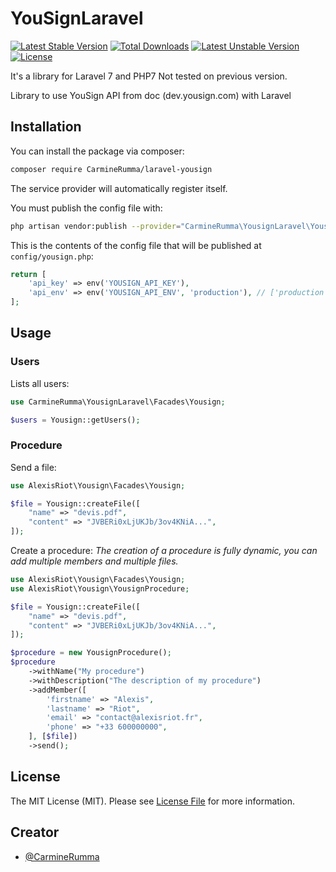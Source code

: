 # YouSignLaravel

[![Latest Stable Version](https://poser.pugx.org/carminerumma/yousign-laravel/v/stable)](https://packagist.org/packages/carminerumma/yousign-laravel)
[![Total Downloads](https://poser.pugx.org/carminerumma/yousign-laravel/downloads)](https://packagist.org/packages/carminerumma/yousign-laravel)
[![Latest Unstable Version](https://poser.pugx.org/carminerumma/yousign-laravel/v/unstable)](https://packagist.org/packages/carminerumma/yousign-laravel)
[![License](https://poser.pugx.org/carminerumma/yousign-laravel/license)](https://packagist.org/packages/carminerumma/yousign-laravel)

It's a library for Laravel 7 and PHP7
Not tested on previous version.

Library to use YouSign API from doc (dev.yousign.com) with Laravel

## Installation

You can install the package via composer:

```bash
composer require CarmineRumma/laravel-yousign
```

The service provider will automatically register itself.

You must publish the config file with:
```bash
php artisan vendor:publish --provider="CarmineRumma\YousignLaravel\YousignServiceProvider" --tag="config"
```

This is the contents of the config file that will be published at `config/yousign.php`:

```php
return [
    'api_key' => env('YOUSIGN_API_KEY'),
    'api_env' => env('YOUSIGN_API_ENV', 'production'), // ['production', 'staging']
];
```

## Usage

### Users

Lists all users:
```php
use CarmineRumma\YousignLaravel\Facades\Yousign;

$users = Yousign::getUsers();
```

### Procedure

Send a file:
```php
use AlexisRiot\Yousign\Facades\Yousign;

$file = Yousign::createFile([
    "name" => "devis.pdf",
    "content" => "JVBERi0xLjUKJb/3ov4KNiA...",
]);
```

Create a procedure:
_The creation of a procedure is fully dynamic, you can add multiple members and multiple files._
```php
use AlexisRiot\Yousign\Facades\Yousign;
use AlexisRiot\Yousign\YousignProcedure;

$file = Yousign::createFile([
    "name" => "devis.pdf",
    "content" => "JVBERi0xLjUKJb/3ov4KNiA...",
]);

$procedure = new YousignProcedure();
$procedure
    ->withName("My procedure")
    ->withDescription("The description of my procedure")
    ->addMember([
        'firstname' => "Alexis",
        'lastname' => "Riot",
        'email' => "contact@alexisriot.fr",
        'phone' => "+33 600000000",
    ], [$file])
    ->send();
```

## License

The MIT License (MIT). Please see [License File](LICENSE) for more information.


## Creator

- [@CarmineRumma](https://github.com/CarmineRumma)
